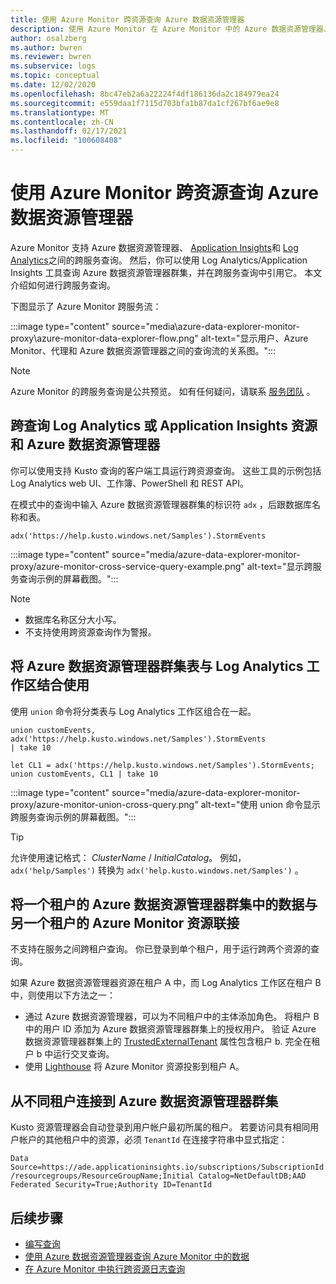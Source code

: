 ```yaml
---
title: 使用 Azure Monitor 跨资源查询 Azure 数据资源管理器
description: 使用 Azure Monitor 在 Azure Monitor 中的 Azure 数据资源管理器、Log Analytics 工作区和经典 Application Insights 应用程序之间执行跨产品查询。
author: osalzberg
ms.author: bwren
ms.reviewer: bwren
ms.subservice: logs
ms.topic: conceptual
ms.date: 12/02/2020
ms.openlocfilehash: 8bc47eb2a6a22224f4df186136da2c184979ea24
ms.sourcegitcommit: e559daa1f7115d703bfa1b87da1cf267bf6ae9e8
ms.translationtype: MT
ms.contentlocale: zh-CN
ms.lasthandoff: 02/17/2021
ms.locfileid: "100608408"
---
```

# <a name="cross-resource-query-azure-data-explorer-by-using-azure-monitor"></a>使用 Azure Monitor 跨资源查询 Azure 数据资源管理器
Azure Monitor 支持 Azure 数据资源管理器、 [Application Insights](../app/app-insights-overview.md)和 [Log Analytics](../logs/data-platform-logs.md)之间的跨服务查询。 然后，你可以使用 Log Analytics/Application Insights 工具查询 Azure 数据资源管理器群集，并在跨服务查询中引用它。 本文介绍如何进行跨服务查询。

下图显示了 Azure Monitor 跨服务流：

:::image type="content" source="media\azure-data-explorer-monitor-proxy\azure-monitor-data-explorer-flow.png" alt-text="显示用户、Azure Monitor、代理和 Azure 数据资源管理器之间的查询流的关系图。":::

>[!NOTE]
> Azure Monitor 的跨服务查询是公共预览。 如有任何疑问，请联系 [服务团队](mailto:ADXProxy@microsoft.com) 。

## <a name="cross-query-your-log-analytics-or-application-insights-resources-and-azure-data-explorer"></a>跨查询 Log Analytics 或 Application Insights 资源和 Azure 数据资源管理器

你可以使用支持 Kusto 查询的客户端工具运行跨资源查询。 这些工具的示例包括 Log Analytics web UI、工作簿、PowerShell 和 REST API。

在模式中的查询中输入 Azure 数据资源管理器群集的标识符 `adx` ，后跟数据库名称和表。

```kusto
adx('https://help.kusto.windows.net/Samples').StormEvents
```
:::image type="content" source="media/azure-data-explorer-monitor-proxy/azure-monitor-cross-service-query-example.png" alt-text="显示跨服务查询示例的屏幕截图。":::

> [!NOTE]
>* 数据库名称区分大小写。
>* 不支持使用跨资源查询作为警报。

## <a name="combine-azure-data-explorer-cluster-tables-with-a-log-analytics-workspace"></a>将 Azure 数据资源管理器群集表与 Log Analytics 工作区结合使用

使用 `union` 命令将分类表与 Log Analytics 工作区组合在一起。

```kusto
union customEvents, adx('https://help.kusto.windows.net/Samples').StormEvents
| take 10
```
```kusto
let CL1 = adx('https://help.kusto.windows.net/Samples').StormEvents;
union customEvents, CL1 | take 10
```
:::image type="content" source="media/azure-data-explorer-monitor-proxy/azure-monitor-union-cross-query.png" alt-text="使用 union 命令显示跨服务查询示例的屏幕截图。":::

> [!Tip]
> 允许使用速记格式： *ClusterName* / *InitialCatalog*。 例如， `adx('help/Samples')` 转换为 `adx('help.kusto.windows.net/Samples')` 。

## <a name="join-data-from-an-azure-data-explorer-cluster-in-one-tenant-with-an-azure-monitor-resource-in-another"></a>将一个租户的 Azure 数据资源管理器群集中的数据与另一个租户的 Azure Monitor 资源联接

不支持在服务之间跨租户查询。 你已登录到单个租户，用于运行跨两个资源的查询。

如果 Azure 数据资源管理器资源在租户 A 中，而 Log Analytics 工作区在租户 B 中，则使用以下方法之一：

*  通过 Azure 数据资源管理器，可以为不同租户中的主体添加角色。 将租户 B 中的用户 ID 添加为 Azure 数据资源管理器群集上的授权用户。 验证 Azure 数据资源管理器群集上的 [TrustedExternalTenant](/powershell/module/az.kusto/update-azkustocluster) 属性包含租户 b. 完全在租户 b 中运行交叉查询。
*  使用 [Lighthouse](../../lighthouse/index.yml) 将 Azure Monitor 资源投影到租户 A。

## <a name="connect-to-azure-data-explorer-clusters-from-different-tenants"></a>从不同租户连接到 Azure 数据资源管理器群集

Kusto 资源管理器会自动登录到用户帐户最初所属的租户。 若要访问具有相同用户帐户的其他租户中的资源，必须 `TenantId` 在连接字符串中显式指定：

`Data Source=https://ade.applicationinsights.io/subscriptions/SubscriptionId/resourcegroups/ResourceGroupName;Initial Catalog=NetDefaultDB;AAD Federated Security=True;Authority ID=TenantId`

## <a name="next-steps"></a>后续步骤
* [编写查询](/azure/data-explorer/write-queries)
* [使用 Azure 数据资源管理器查询 Azure Monitor 中的数据](/azure/data-explorer/query-monitor-data)
* [在 Azure Monitor 中执行跨资源日志查询](../logs/cross-workspace-query.md)